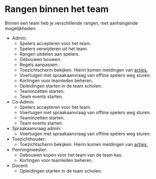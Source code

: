 # Rangen binnen het team

Binnen een team heb je verschillende rangen, met aanhangende mogelijkheden:

- Admin:
    - Spelers accepteren voor het team.
    - Spelers verwijderen uit het team.
    - Rangen uitdelen aan spelers.
    - Gebouwen bouwen.
    - Regels aanpassen.
    - Toezichtscherm bekijken. Hierin komen meldingen van [acties.](Acties_in_toezichtscherm.md)
    - Voertuigen met spraakaanvraag van offline spelers weg sturen.
    - Kortingen voor teamleden beheren.
    - Opleidingen starten in de team scholen.
    - Teaminzetten starten.
    - Team events starten.
- Co-Admin:
    - Spelers accepteren voor het team.
    - Voertuigen met spraakaanvraag van offline spelers weg sturen.
    - Teaminzetten starten.
    - Team events starten.
- Spraakaanvraag admin:
    - Voertuigen met spraakaanvraag van offline spelers weg sturen.
- Toezichthouder:
    - Toezichtscherm bekijken. Hierin komen meldingen van [acties.](Acties_in_toezichtscherm.md)
- Penningmeester:
    - Gebouwen kopen voor het team van de team kas.
    - Kortingen voor teamleden beheren.
- Docent:
    - Opleidingen starten in de team scholen.